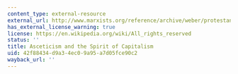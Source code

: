 ```yaml
---
content_type: external-resource
external_url: http://www.marxists.org/reference/archive/weber/protestant-ethic/ch05.htm
has_external_license_warning: true
license: https://en.wikipedia.org/wiki/All_rights_reserved
status: ''
title: Asceticism and the Spirit of Capitalism
uid: 42f88434-d9a3-4ec0-9a95-a7d05fce90c2
wayback_url: ''
---
```

